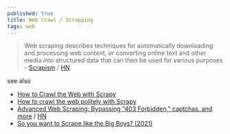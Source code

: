 ```yaml
---
published: true
title: Web Crawl / Scrapping
tags: web
---
```

>  Web scraping describes techniques for automatically downloading and processing web content, or converting online text and other media into structured data that can then be used for various purposes - [Scrapism](https://scrapism.lav.io/) / [HN](https://news.ycombinator.com/item?id=31500007)

see also
- [How to Crawl the Web with Scrapy](https://news.ycombinator.com/item?id=28514998)
- [How to crawl the web politely with Scrapy](https://www.zyte.com/blog/how-to-crawl-the-web-politely-with-scrapy/)
- [Advanced Web Scraping: Bypassing "403 Forbidden," captchas, and more](https://sangaline.com/post/advanced-web-scraping-tutorial/) / [HN](https://news.ycombinator.com/item?id=13884357)
- [So you want to Scrape like the Big Boys? (2021)](https://news.ycombinator.com/item?id=40176738)